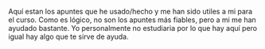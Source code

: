 Aquí estan los apuntes que he usado/hecho y me han sido utiles a mi para el curso. Como es lógico, no son los apuntes más fiables, pero a mi me han ayudado bastante. Yo personalmente no estudiaria por lo que hay aquí pero igual hay algo que te sirve de ayuda. 
